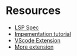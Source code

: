 # Resources

- [LSP Spec](https://microsoft.github.io/language-server-protocol/specifications/lsp/3.17/specification/#baseProtocol)
- [Impementation tutorial](https://www.youtube.com/watch?v=YsdlcQoHqPY)
- [VScode Extension](https://symflower.com/en/company/blog/2022/getting-started-with-visual-studio-code-extension-development/)
- [More extension](https://github.com/microsoft/vscode-extension-samples/blob/main/lsp-sample/client/src/extension.ts)
